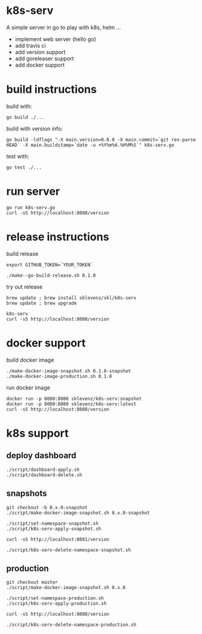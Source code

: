 # k8s-serv

A simple server in go to play with k8s, helm ...

- implement web server (hello go)
- add travis ci
- add version support
- add goreleaser support
- add docker support

# build instructions


build with:
```
go build ./...
```
build with version info:
```
go build -ldflags "-X main.version=0.0.0 -X main.commit=`git rev-parse HEAD` -X main.buildstamp=`date -u +%Y%m%d.%H%M%S`" k8s-serv.go
```

test with:
```
go test ./...
```

# run server

```
go run k8s-serv.go
curl -sS http://localhost:8080/version
```

# release instructions

build release
```
export GITHUB_TOKEN=`YOUR_TOKEN`

./make--go-build-release.sh 0.1.0

```
try out release

```
brew update ; brew install sklevenz/skl/k8s-serv
brew update ; brew upgrade

k8s-serv
curl -sS http://localhost:8080/version
```

# docker support

build docker image

```
./make-docker-image-snapshot.sh 0.1.0-snapshot
./make-docker-image-production.sh 0.1.0
```

run docker image

```
docker run -p 8080:8080 sklevenz/k8s-serv:snapshot
docker run -p 8080:8080 sklevenz/k8s-serv:latest
curl -sS http://localhost:8080/version
```

# k8s support

## deploy dashboard

````
./script/dashboard-apply.sh
./script/dashboard-delete.sh
````


## snapshots

````
git checkout -b 0.x.0-snapshot
./script/make-docker-image-snapshot.sh 0.x.0-snapshot

./script/set-namespace-snapshot.sh
./script/k8s-serv-apply-snapshot.sh

curl -sS http://localhost:8081/version

./script/k8s-serv-delete-namespace-snapshot.sh
````

## production

````
git checkout master
./script/make-docker-image-snapshot.sh 0.x.0

./script/set-namespace-production.sh
./script/k8s-serv-apply-production.sh

curl -sS http://localhost:8080/version

./script/k8s-serv-delete-namespace-production.sh
````
